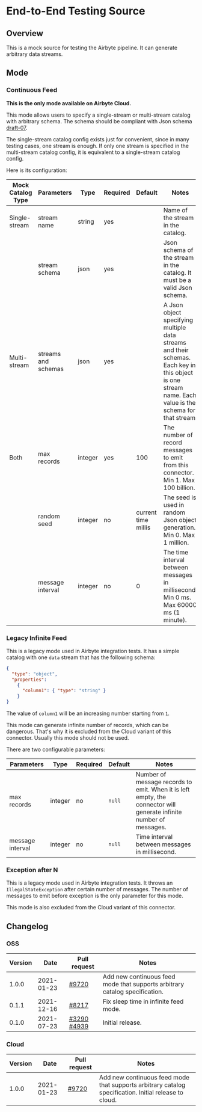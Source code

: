 # End-to-End Testing Source

## Overview

This is a mock source for testing the Airbyte pipeline. It can generate arbitrary data streams.

## Mode

### Continuous Feed

**This is the only mode available on Airbyte Cloud.**

This mode allows users to specify a single-stream or multi-stream catalog with arbitrary schema. The schema should be compliant with Json schema [draft-07](https://json-schema.org/draft-07/json-schema-release-notes.html).

The single-stream catalog config exists just for convenient, since in many testing cases, one stream is enough. If only one stream is specified in the multi-stream catalog config, it is equivalent to a single-stream catalog config.

Here is its configuration:

| Mock Catalog Type | Parameters | Type | Required | Default | Notes |
| --- | --- | --- | --- | --- | --- |
| Single-stream | stream name | string | yes | | Name of the stream in the catalog. |
| | stream schema | json | yes | | Json schema of the stream in the catalog. It must be a valid Json schema. |
| Multi-stream | streams and schemas | json | yes | | A Json object specifying multiple data streams and their schemas. Each key in this object is one stream name. Each value is the schema for that stream. |
| Both | max records | integer | yes | 100 | The number of record messages to emit from this connector. Min 1. Max 100 billion. |
| | random seed | integer | no | current time millis | The seed is used in random Json object generation. Min 0. Max 1 million. |
| | message interval | integer | no | 0 | The time interval between messages in millisecond. Min 0 ms. Max 60000 ms (1 minute). |

### Legacy Infinite Feed

This is a legacy mode used in Airbyte integration tests. It has a simple catalog with one `data` stream that has the following schema:

```json
{
  "type": "object",
  "properties":
    {
      "column1": { "type": "string" }
    }
}
```

The value of `column1` will be an increasing number starting from `1`.

This mode can generate infinite number of records, which can be dangerous. That's why it is excluded from the Cloud variant of this connector. Usually this mode should not be used.

There are two configurable parameters:

| Parameters | Type | Required | Default | Notes |
| --- | --- | --- | --- | --- |
| max records | integer | no | `null` | Number of message records to emit. When it is left empty, the connector will generate infinite number of messages. |
| message interval | integer | no | `null` | Time interval between messages in millisecond. |

### Exception after N

This is a legacy mode used in Airbyte integration tests. It throws an `IllegalStateException` after certain number of messages. The number of messages to emit before exception is the only parameter for this mode.

This mode is also excluded from the Cloud variant of this connector.

## Changelog

### OSS

| Version | Date | Pull request | Notes |
| --- | --- | --- | --- |
| 1.0.0 | 2021-01-23 | [\#9720](https://github.com/airbytehq/airbyte/pull/9720) | Add new continuous feed mode that supports arbitrary catalog specification. |
| 0.1.1 | 2021-12-16 | [\#8217](https://github.com/airbytehq/airbyte/pull/8217) | Fix sleep time in infinite feed mode. |
| 0.1.0 | 2021-07-23 | [\#3290](https://github.com/airbytehq/airbyte/pull/3290) [\#4939](https://github.com/airbytehq/airbyte/pull/4939) | Initial release. |

### Cloud

| Version | Date | Pull request | Notes |
| --- | --- | --- | --- |
| 1.0.0 | 2021-01-23 | [\#9720](https://github.com/airbytehq/airbyte/pull/9720) | Add new continuous feed mode that supports arbitrary catalog specification. Initial release to cloud. |
